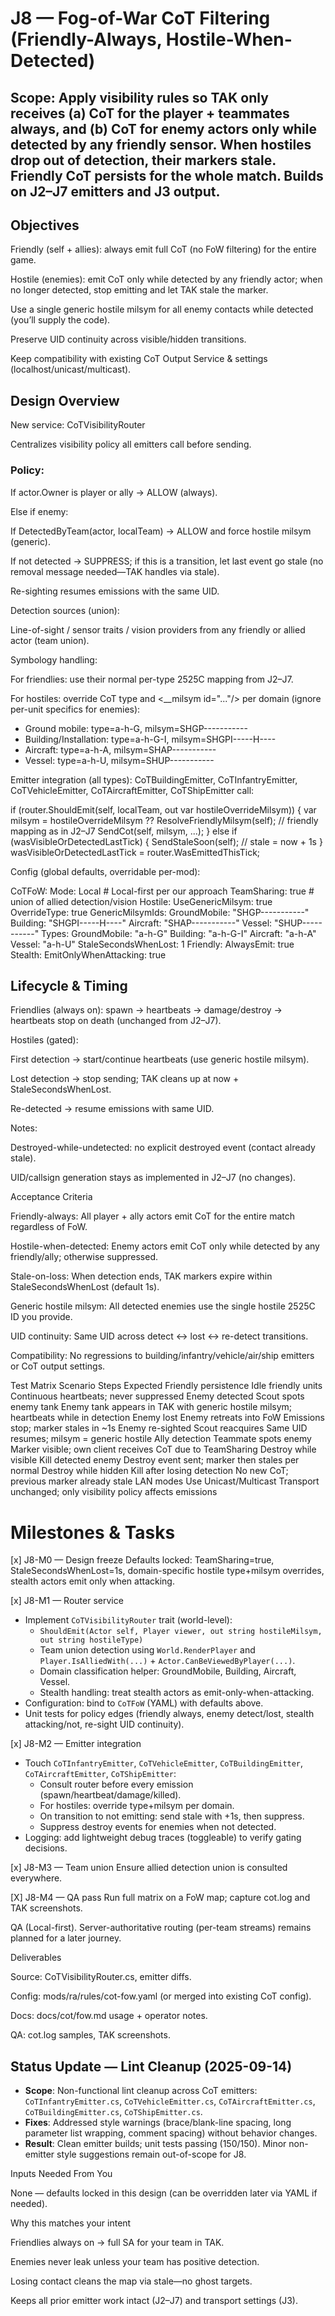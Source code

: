 # J8 — Fog-of-War CoT Filtering (Friendly-Always, Hostile-When-Detected)

## Scope: Apply visibility rules so TAK only receives (a) CoT for the player + teammates always, and (b) CoT for enemy actors only while detected by any friendly sensor. When hostiles drop out of detection, their markers stale. Friendly CoT persists for the whole match. Builds on J2–J7 emitters and J3 output.

## Objectives

Friendly (self + allies): always emit full CoT (no FoW filtering) for the entire game.

Hostile (enemies): emit CoT only while detected by any friendly actor; when no longer detected, stop emitting and let TAK stale the marker.

Use a single generic hostile milsym for all enemy contacts while detected (you’ll supply the code).

Preserve UID continuity across visible/hidden transitions.

Keep compatibility with existing CoT Output Service & settings (localhost/unicast/multicast).

## Design Overview

New service: CoTVisibilityRouter

Centralizes visibility policy all emitters call before sending.

### Policy:

If actor.Owner is player or ally → ALLOW (always).

Else if enemy:

If DetectedByTeam(actor, localTeam) → ALLOW and force hostile milsym (generic).

If not detected → SUPPRESS; if this is a transition, let last event go stale (no removal message needed—TAK handles via stale).

Re-sighting resumes emissions with the same UID.

Detection sources (union):

Line-of-sight / sensor traits / vision providers from any friendly or allied actor (team union).

Symbology handling:

For friendlies: use their normal per-type 2525C mapping from J2–J7.

For hostiles: override CoT type and <detail><__milsym id="..."/></detail> per domain (ignore per-unit specifics for enemies):
- Ground mobile: type=a-h-G, milsym=SHGP-----------
- Building/Installation: type=a-h-G-I, milsym=SHGPI-----H----
- Aircraft: type=a-h-A, milsym=SHAP-----------
- Vessel: type=a-h-U, milsym=SHUP-----------

Emitter integration (all types):
CoTBuildingEmitter, CoTInfantryEmitter, CoTVehicleEmitter, CoTAircraftEmitter, CoTShipEmitter call:

if (router.ShouldEmit(self, localTeam, out var hostileOverrideMilsym))
{
    var milsym = hostileOverrideMilsym ?? ResolveFriendlyMilsym(self); // friendly mapping as in J2–J7
    SendCot(self, milsym, ...);
}
else if (wasVisibleOrDetectedLastTick)
{
    SendStaleSoon(self); // stale = now + 1s
}
wasVisibleOrDetectedLastTick = router.WasEmittedThisTick;


Config (global defaults, overridable per-mod):

CoTFoW:
  Mode: Local            # Local-first per our approach
  TeamSharing: true      # union of allied detection/vision
  Hostile:
    UseGenericMilsym: true
    OverrideType: true
    GenericMilsymIds:
      GroundMobile: "SHGP-----------"
      Building: "SHGPI-----H----"
      Aircraft: "SHAP-----------"
      Vessel: "SHUP-----------"
    Types:
      GroundMobile: "a-h-G"
      Building: "a-h-G-I"
      Aircraft: "a-h-A"
      Vessel: "a-h-U"
    StaleSecondsWhenLost: 1
  Friendly:
    AlwaysEmit: true
  Stealth:
    EmitOnlyWhenAttacking: true

## Lifecycle & Timing

Friendlies (always on): spawn → heartbeats → damage/destroy → heartbeats stop on death (unchanged from J2–J7).

Hostiles (gated):

First detection → start/continue heartbeats (use generic hostile milsym).

Lost detection → stop sending; TAK cleans up at now + StaleSecondsWhenLost.

Re-detected → resume emissions with same UID.

Notes:

Destroyed-while-undetected: no explicit destroyed event (contact already stale).

UID/callsign generation stays as implemented in J2–J7 (no changes).

Acceptance Criteria

Friendly-always: All player + ally actors emit CoT for the entire match regardless of FoW.

Hostile-when-detected: Enemy actors emit CoT only while detected by any friendly/ally; otherwise suppressed.

Stale-on-loss: When detection ends, TAK markers expire within StaleSecondsWhenLost (default 1s).

Generic hostile milsym: All detected enemies use the single hostile 2525C ID you provide.

UID continuity: Same UID across detect ↔ lost ↔ re-detect transitions.

Compatibility: No regressions to building/infantry/vehicle/air/ship emitters or CoT output settings.

Test Matrix
Scenario	Steps	Expected
Friendly persistence	Idle friendly units	Continuous heartbeats; never suppressed
Enemy detected	Scout spots enemy tank	Enemy tank appears in TAK with generic hostile milsym; heartbeats while in detection
Enemy lost	Enemy retreats into FoW	Emissions stop; marker stales in ~1s
Enemy re-sighted	Scout reacquires	Same UID resumes; milsym = generic hostile
Ally detection	Teammate spots enemy	Marker visible; own client receives CoT due to TeamSharing
Destroy while visible	Kill detected enemy	Destroy event sent; marker then stales per normal
Destroy while hidden	Kill after losing detection	No new CoT; previous marker already stale
LAN modes	Use Unicast/Multicast	Transport unchanged; only visibility policy affects emissions

# Milestones & Tasks

[x] J8-M0 — Design freeze
Defaults locked: TeamSharing=true, StaleSecondsWhenLost=1s, domain-specific hostile type+milsym overrides, stealth actors emit only when attacking.

[x] J8-M1 — Router service
- Implement `CoTVisibilityRouter` trait (world-level):
  - `ShouldEmit(Actor self, Player viewer, out string hostileMilsym, out string hostileType)`
  - Team union detection using `World.RenderPlayer` and `Player.IsAlliedWith(...)` + `Actor.CanBeViewedByPlayer(...)`.
  - Domain classification helper: GroundMobile, Building, Aircraft, Vessel.
  - Stealth handling: treat stealth actors as emit-only-when-attacking.
- Configuration: bind to `CoTFoW` (YAML) with defaults above.
- Unit tests for policy edges (friendly always, enemy detect/lost, stealth attacking/not, re-sight UID continuity).

[x] J8-M2 — Emitter integration
- Touch `CoTInfantryEmitter`, `CoTVehicleEmitter`, `CoTBuildingEmitter`, `CoTAircraftEmitter`, `CoTShipEmitter`:
  - Consult router before every emission (spawn/heartbeat/damage/killed).
  - For hostiles: override type+milsym per domain.
  - On transition to not emitting: send stale with +1s, then suppress.
  - Suppress destroy events for enemies when not detected.
- Logging: add lightweight debug traces (toggleable) to verify gating decisions.

[x] J8-M3 — Team union
Ensure allied detection union is consulted everywhere.

[X] J8-M4 — QA pass
Run full matrix on a FoW map; capture cot.log and TAK screenshots.

QA (Local-first).
Server-authoritative routing (per-team streams) remains planned for a later journey.

Deliverables

Source: CoTVisibilityRouter.cs, emitter diffs.

Config: mods/ra/rules/cot-fow.yaml (or merged into existing CoT config).

Docs: docs/cot/fow.md usage + operator notes.

QA: cot.log samples, TAK screenshots.

## Status Update — Lint Cleanup (2025-09-14)

- __Scope__: Non-functional lint cleanup across CoT emitters: `CoTInfantryEmitter.cs`, `CoTVehicleEmitter.cs`, `CoTAircraftEmitter.cs`, `CoTBuildingEmitter.cs`, `CoTShipEmitter.cs`.
- __Fixes__: Addressed style warnings (brace/blank-line spacing, long parameter list wrapping, comment spacing) without behavior changes.
- __Result__: Clean emitter builds; unit tests passing (150/150). Minor non-emitter style suggestions remain out-of-scope for J8.

Inputs Needed From You

None — defaults locked in this design (can be overridden later via YAML if needed).

Why this matches your intent

Friendlies always on → full SA for your team in TAK.

Enemies never leak unless your team has positive detection.

Losing contact cleans the map via stale—no ghost targets.

Keeps all prior emitter work intact (J2–J7) and transport settings (J3).